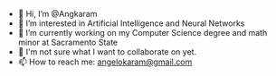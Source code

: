 - 👋 Hi, I’m @Angkaram
- 👀 I’m interested in Artificial Intelligence and Neural Networks
- 🌱 I’m currently working on my Computer Science degree and math minor at Sacramento State
- 💞️ I'm not sure what I want to collaborate on yet. 
- 📫 How to reach me: angelokaram@gmail.com

<!---
Angkaram/Angkaram is a ✨ special ✨ repository because its `README.md` (this file) appears on your GitHub profile.
You can click the Preview link to take a look at your changes.
--->
